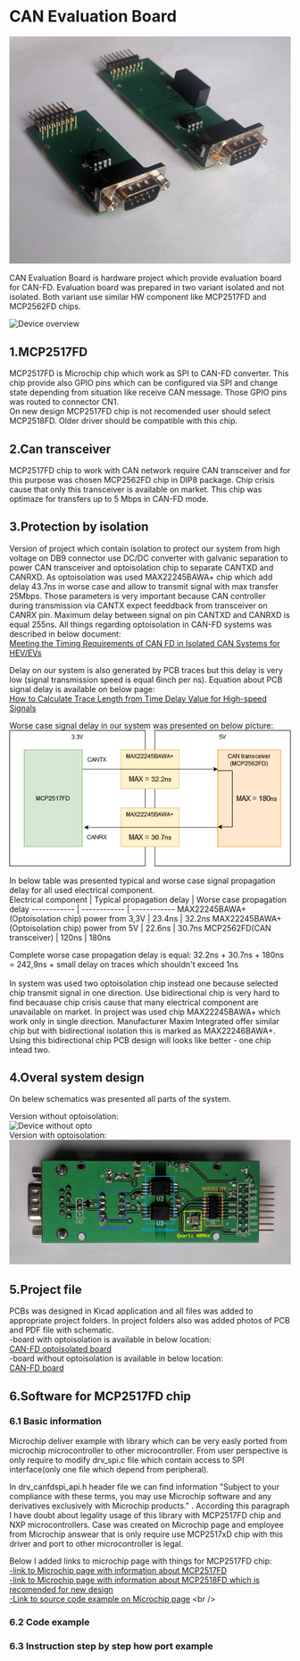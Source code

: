 # CAN Evaluation Board

![Hardware on title](/Doc/HwOnTitle.png) <br />

CAN Evaluation Board is hardware project which provide evaluation board for CAN-FD. Evaluation board was prepared in two variant isolated and not isolated. Both variant use similar HW component like MCP2517FD and MCP2562FD chips. 

![Device overview](/Doc/BothDeviceImage.png) <br />

## 1.MCP2517FD

MCP2517FD is Microchip chip which work as SPI to CAN-FD converter. This chip provide also GPIO pins which can be configured via SPI and change state depending from situation like receive CAN message. Those GPIO pins was routed to connector CN1.<br /> 
On new design MCP2517FD chip is not recomended user should select MCP2518FD. Older driver should be compatible with this chip.

## 2.Can transceiver

MCP2517FD chip to work with CAN network require CAN transceiver and for this purpose was chosen MCP2562FD chip in DIP8 package. Chip crisis cause that only this transceiver is available on market. This chip was optimaze for transfers up to 5 Mbps in CAN-FD mode.

## 3.Protection by isolation

Version of project which contain isolation to protect our system from high voltage on DB9 connector use DC/DC converter with galvanic separation to power CAN transceiver and optoisolation chip to separate CANTXD and CANRXD. As optoisolation was used MAX22245BAWA+ chip which add delay 43.7ns in worse case and allow to transmit signal with max transfer 25Mbps. Those parameters is very important because CAN controller during transmission via CANTX expect feeddback from transceiver on CANRX pin. Maximum delay between signal on pin CANTXD and CANRXD is equal 255ns. All things regarding optoisolation in CAN-FD systems was described in below document: <br />
[Meeting the Timing Requirements of CAN FD in Isolated CAN Systems for HEV/EVs](https://www.ti.com/lit/an/slla479/slla479.pdf) <br />

Delay on our system is also generated by PCB traces but this delay is very low (signal transmission speed is equal 6inch per ns). Equation about PCB signal delay is available on below page: <br />
[How to Calculate Trace Length from Time Delay Value for High-speed Signals](https://www.zuken.com/en/blog/how-to-calculate-trace-length-from-time-delay-value-for-high-speed-signals/) <br />

Worse case signal delay in our system was presented on below picture:
![Delay in our system](/Doc/DelayInOurSystem.png) <br />

In below table was presented typical and worse case signal propagation delay for all used electrical component.<br />
Electrical component | Typical propagation delay | Worse case propagation delay
------------ | ------------ | ------------
MAX22245BAWA+(Optoisolation chip) power from 3,3V | 23.4ns | 32.2ns
MAX22245BAWA+(Optoisolation chip) power from 5V | 22.6ns | 30.7ns
MCP2562FD(CAN transceiver) | 120ns | 180ns

Complete worse case propagation delay is equal:
32.2ns + 30.7ns + 180ns = 242,9ns + small delay on traces which shouldn't exceed 1ns <br /><br />
In system was used two optoisolation chip instead one because selected chip transmit signal in one direction. Use bidirectional chip is very hard to find becauase chip crisis cause that many electrical component are unavailable on market. In project was used chip MAX22245BAWA+ which work only in single direction. Manufacturer Maxim Integrated offer similar chip but with bidirectional isolation this is marked as MAX22246BAWA+. Using this bidirectional chip PCB design will looks like better - one chip intead two.

## 4.Overal system design

On belew schematics was presented all parts of the system.

Version without optoisolation: <br />
![Device without opto](/Doc/NoOptoDesign.png) <br />
Version with optoisolation: <br />
![Device with opto](/Doc/OptoIsolationDesign.png) <br />

## 5.Project file

PCBs was designed in Kicad application and all files was added to appropriate project folders. In project folders also was added photos of PCB and PDF file with schematic. <br />
-board with optoisolation is available in below location: <br />
[CAN-FD optoisolated board](https://github.com/AdrianChemicz/CAN-Eval-Board/tree/main/CANFD_OptoIsolationBoardHardware) <br />
-board without optoisolation is available in below location: <br />
[CAN-FD board](https://github.com/AdrianChemicz/CAN-Eval-Board/tree/main/CANFD_BoardHardware) <br />

## 6.Software for MCP2517FD chip

### 6.1 Basic information
Microchip deliver example with library which can be very easly ported from microchip microcontroller to other microcontroller. From user perspective is only require to modify drv_spi.c file which contain access to SPI interface(only one file which depend from peripheral).

In drv_canfdspi_api.h header file we can find information "Subject to your compliance with these terms, you may use Microchip software and any derivatives exclusively with Microchip products." . According this paragraph I have doubt about legality usage of this library with MCP2517FD chip and NXP microcontrollers. Case was created on Microchip page and employee from Microchip answear that is only require use MCP2517xD chip with this driver and port to other microcontroller is legal.

Below I added links to microchip page with things for MCP2517FD chip: <br />
[-link to Microchip page with information about MCP2517FD](https://www.microchip.com/en-us/product/MCP2517FD) <br />
[-link to Microchip page with information about MCP2518FD which is recomended for new design](https://www.microchip.com/en-us/product/MCP2518FD) <br />
[-Link to source code example on Microchip page](https://ww1.microchip.com/downloads/en/DeviceDoc/MCP2517FD%20canfdspi%20API%20for%20SAMV71%20(v1.0).zip) <br />

### 6.2 Code example


### 6.3 Instruction step by step how port example
